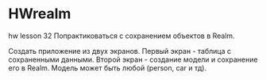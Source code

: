 # HWrealm
hw lesson 32
Попрактиковаться с сохранением объектов в Realm.

Создать приложение из двух экранов.
Первый экран - таблица с сохраненными данными.
Второй экран - создание модели и сохранение его в Realm.
Модель может быть любой (person, car и тд).
